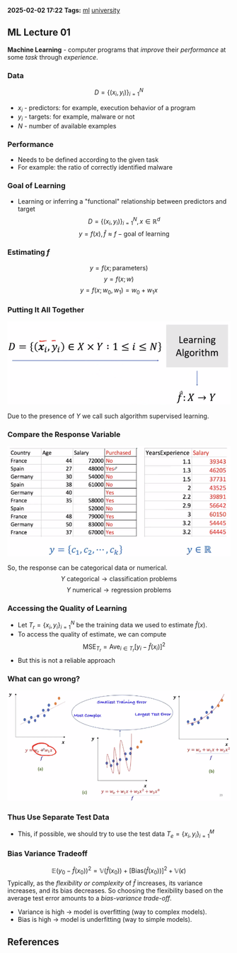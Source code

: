**2025-02-02 17:22**
**Tags:** [ml](../2%20-%20tags/ml.md) [university](../3%20-%20indexes/university.md)

## ML Lecture 01
**Machine Learning** - computer programs that *improve* their *performance* at some *task* through *experience*.

### Data
$$ D = \{(x_i, y_i)\}_{i=1}^N$$
- $x_i$ - predictors: for example, execution behavior of a program
- $y_i$ - targets: for example, malware or not
- $N$ - number of available examples

### Performance
- Needs to be defined according to the given task
- For example: the ratio of correctly identified malware

### Goal of Learning
- Learning or inferring a "functional" relationship between predictors and target
$$ D = \{(x_i, y_i)\}_{i=1}^N, x \in \mathbb{R}^d$$
$$y = f(x), \hat{f} \approx f - \text{goal of learning}$$
### Estimating $f$
$$y=f(x;\text{parameters})$$
$$y=f(x;w)$$
$$y=f(x;w_{0}, w_{1}) = w_{0} + w_{1}x$$
### Putting It All Together

![](../attachments/Pasted%20image%2020250202175657.png)

Due to the presence of $Y$ we call such algorithm supervised learning.
### Compare the Response Variable

![](../attachments/Pasted%20image%2020250202180010.png)

So, the response can be categorical data or numerical.
$$Y \text{ categorical} \to \text{classification problems}$$
$$Y \text{ numerical} \to \text{regression problems}$$
### Accessing the Quality of Learning
- Let $T_r = \{x_{i}, y_{i}\}_{i=1}^N$ be the training data we used to estimate $\hat{f}(x)$.
- To access the quality of estimate, we can compute
$$\text{MSE}_{T_{r}}=\text{Ave}_{i\in T_{r}}[y_{i}-\hat{f}(x_{i})]^2$$
- But this is not a reliable approach

### What can go wrong?

![](../attachments/Pasted%20image%2020250202181422.png)

### Thus Use Separate Test Data
- This, if possible, we should try to use the test data $T_{e} = \{x_{i},y_{i}\}_{i=1}^M$

### Bias Variance Tradeoff
$$\mathbb{E}(y_{0}-\hat{f}(x_{0}))^2=\mathbb{V}(\hat{f}(x_{0})) + [\text{Bias}(\hat{f}(x_{0}))]^2+\mathbb{V}(\epsilon)$$
Typically, as the *flexibility or complexity* of $\hat{f}$ increases, its variance increases, and its bias decreases. So choosing the flexibility based on the average test error amounts to a *bias-variance trade-off*.

- Variance is high -> model is overfitting (way to complex models).
- Bias is high -> model is underfitting (way to simple models).

## References